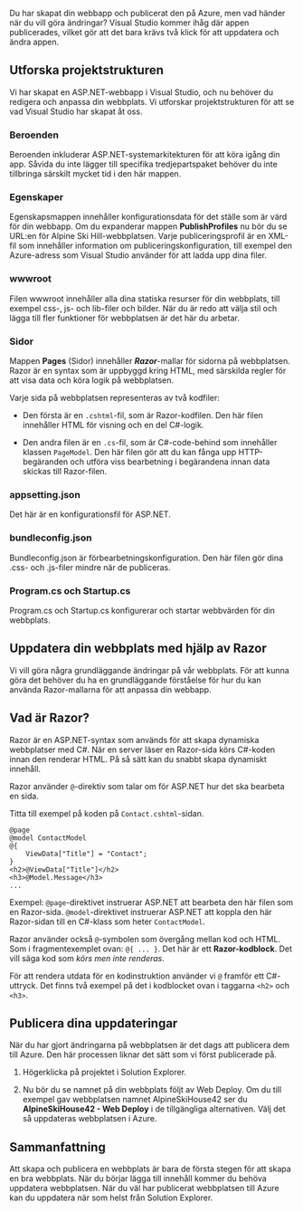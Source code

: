 Du har skapat din webbapp och publicerat den på Azure, men vad händer när du vill göra ändringar? Visual Studio kommer ihåg där appen publicerades, vilket gör att det bara krävs två klick för att uppdatera och ändra appen.

## <a name="explore-the-project-structure"></a>Utforska projektstrukturen

Vi har skapat en ASP.NET-webbapp i Visual Studio, och nu behöver du redigera och anpassa din webbplats. Vi utforskar projektstrukturen för att se vad Visual Studio har skapat åt oss.

### <a name="dependencies"></a>Beroenden

Beroenden inkluderar ASP.NET-systemarkitekturen för att köra igång din app. Såvida du inte lägger till specifika tredjepartspaket behöver du inte tillbringa särskilt mycket tid i den här mappen.

### <a name="properties"></a>Egenskaper

Egenskapsmappen innehåller konfigurationsdata för det ställe som är värd för din webbapp. Om du expanderar mappen **PublishProfiles** nu bör du se URL:en för Alpine Ski Hill-webbplatsen. Varje publiceringsprofil är en XML-fil som innehåller information om publiceringskonfiguration, till exempel den Azure-adress som Visual Studio använder för att ladda upp dina filer.

### <a name="wwwroot"></a>wwwroot

Filen wwwroot innehåller alla dina statiska resurser för din webbplats, till exempel css-, js- och lib-filer och bilder. När du är redo att välja stil och lägga till fler funktioner för webbplatsen är det här du arbetar.

### <a name="pages"></a>Sidor

Mappen **Pages** (Sidor) innehåller _**Razor**_-mallar för sidorna på webbplatsen.
Razor är en syntax som är uppbyggd kring HTML, med särskilda regler för att visa data och köra logik på webbplatsen.

Varje sida på webbplatsen representeras av två kodfiler:

- Den första är en `.cshtml`-fil, som är Razor-kodfilen. Den här filen innehåller HTML för visning och en del C#-logik.

- Den andra filen är en `.cs`-fil, som är C#-code-behind som innehåller klassen `PageModel`. Den här filen gör att du kan fånga upp HTTP-begäranden och utföra viss bearbetning i begärandena innan data skickas till Razor-filen.

### <a name="appsettingjson"></a>appsetting.json

Det här är en konfigurationsfil för ASP.NET.

### <a name="bundleconfigjson"></a>bundleconfig.json

Bundleconfig.json är förbearbetningskonfiguration. Den här filen gör dina .css- och .js-filer mindre när de publiceras.

### <a name="programcs-and-startupcs"></a>Program.cs och Startup.cs

Program.cs och Startup.cs konfigurerar och startar webbvärden för din webbplats.

## <a name="updating-your-website-using-razor"></a>Uppdatera din webbplats med hjälp av Razor

Vi vill göra några grundläggande ändringar på vår webbplats. För att kunna göra det behöver du ha en grundläggande förståelse för hur du kan använda Razor-mallarna för att anpassa din webbapp.

## <a name="what-is-razor"></a>Vad är Razor?

Razor är en ASP.NET-syntax som används för att skapa dynamiska webbplatser med C#. När en server läser en Razor-sida körs C#-koden innan den renderar HTML. På så sätt kan du snabbt skapa dynamiskt innehåll.

Razor använder `@`-direktiv som talar om för ASP.NET hur det ska bearbeta en sida.

Titta till exempel på koden på `Contact.cshtml`-sidan.

```aspx-csharp
@page
@model ContactModel
@{
    ViewData["Title"] = "Contact";
}
<h2>@ViewData["Title"]</h2>
<h3>@Model.Message</h3>
...
```

Exempel: `@page`-direktivet instruerar ASP.NET att bearbeta den här filen som en Razor-sida.
`@model`-direktivet instruerar ASP.NET att koppla den här Razor-sidan till en C#-klass som heter `ContactModel`.

Razor använder också `@`-symbolen som övergång mellan kod och HTML.
Som i fragmentexemplet ovan: `@{ ... }`. Det här är ett **Razor-kodblock**. Det vill säga kod som _körs men inte renderas_.

För att rendera utdata för en kodinstruktion använder vi `@` framför ett C#-uttryck. Det finns två exempel på det i kodblocket ovan i taggarna `<h2>` och `<h3>`.

## <a name="publish-your-updates"></a>Publicera dina uppdateringar

När du har gjort ändringarna på webbplatsen är det dags att publicera dem till Azure. Den här processen liknar det sätt som vi först publicerade på.

1. Högerklicka på projektet i Solution Explorer.

1. Nu bör du se namnet på din webbplats följt av Web Deploy. Om du till exempel gav webbplatsen namnet AlpineSkiHouse42 ser du **AlpineSkiHouse42 - Web Deploy** i de tillgängliga alternativen. Välj det så uppdateras webbplatsen i Azure.

## <a name="summary"></a>Sammanfattning

Att skapa och publicera en webbplats är bara de första stegen för att skapa en bra webbplats. När du börjar lägga till innehåll kommer du behöva uppdatera webbplatsen. När du väl har publicerat webbplatsen till Azure kan du uppdatera när som helst från Solution Explorer.
